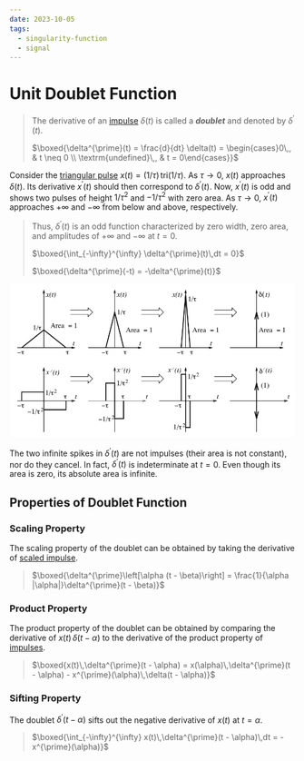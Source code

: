 ```yaml
---
date: 2023-10-05
tags:
  - singularity-function
  - signal
---
```


# Unit Doublet Function

> The derivative of an [impulse](b0a34c02.md) $\delta(t)$ is called a ***doublet*** and denoted by $\delta^{\prime}(t)$.
>
> $\boxed{\delta^{\prime}(t) = \frac{d}{dt} \delta(t) = \begin{cases}0\,, & t \neq 0 \\ \textrm{undefined}\,, & t = 0\end{cases}}$

Consider the [triangular pulse](78739d8e.md) $x(t) = (1 / \tau)\,\mathrm{tri}(1 / \tau)$. As $\tau \to 0$, $x(t)$ approaches $\delta(t)$. Its derivative $x^{\prime}(t)$ should then correspond to $\delta^{\prime}(t)$. Now, $x^{\prime}(t)$ is odd and shows two pulses of height $1 / \tau^2$ and $-1 / \tau^2$ with zero area. As $\tau \to 0$, $x^{\prime}(t)$ approaches $+\infty$ and $-\infty$ from below and above, respectively.

> Thus, $\delta^{\prime}(t)$ is an odd function characterized by zero width, zero area, and amplitudes of $+\infty$ and $-\infty$ at $t = 0$.
>
> $\boxed{\int_{-\infty}^{\infty} \delta^{\prime}(t)\,dt = 0}$
>
> $\boxed{\delta^{\prime}(-t) = -\delta^{\prime}(t)}$

![](./media/doublet-function-genesis.svg)

The two infinite spikes in $\delta^{\prime}(t)$ are not impulses (their area is not constant), nor do they cancel. In fact, $\delta^{\prime}(t)$ is indeterminate at $t = 0$. Even though its area is zero, its absolute area is infinite.

## Properties of Doublet Function

### Scaling Property

The scaling property of the doublet can be obtained by taking the derivative of [scaled impulse](b0a34c02.md).

> $\boxed{\delta^{\prime}\left[\alpha (t - \beta)\right] = \frac{1}{\alpha |\alpha|}\delta^{\prime}(t - \beta)}$

### Product Property

The product property of the doublet can be obtained by comparing the derivative of $x(t)\,\delta(t - \alpha)$ to the derivative of the product property of [impulses](b0a34c02.md).

> $\boxed{x(t)\,\delta^{\prime}(t - \alpha) = x(\alpha)\,\delta^{\prime}(t - \alpha) - x^{\prime}(\alpha)\,\delta(t - \alpha)}$

### Sifting Property

The doublet $\delta^{\prime}(t - \alpha)$ sifts out the negative derivative of $x(t)$ at $t = \alpha$.

> $\boxed{\int_{-\infty}^{\infty} x(t)\,\delta^{\prime}(t - \alpha)\,dt = -x^{\prime}(\alpha)}$
